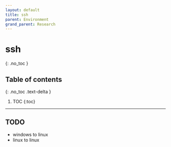 ```yaml
---
layout: default
title: ssh
parent: Environment
grand_parent: Research
---
```


# ssh
{: .no_toc }

## Table of contents
{: .no_toc .text-delta }

1. TOC
{:toc}

---

## TODO

- windows to linux
- linux to linux
